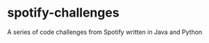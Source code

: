 spotify-challenges
==================

A series of code challenges from Spotify written in Java and Python
